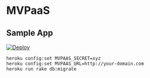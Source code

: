 # MVPaaS
## Sample App

[![Deploy](https://www.herokucdn.com/deploy/button.svg)](https://heroku.com/deploy)

```
heroku config:set MVPAAS_SECRET=xyz
heroku config:set MVPAAS_URL=http://your-domain.com
heroku run rake db:migrate
```
